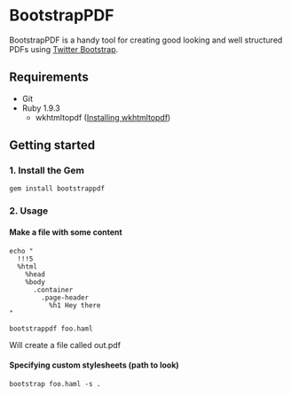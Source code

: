 # BootstrapPDF

BootstrapPDF is a handy tool for creating good looking and well structured PDFs
using [Twitter Bootstrap](http://twitter.github.com/bootstrap/).


## Requirements

- Git
- Ruby 1.9.3
  - wkhtmltopdf ([Installing wkhtmltopdf](https://github.com/pdfkit/pdfkit/wiki/Installing-WKHTMLTOPDF))


## Getting started

### 1. Install the Gem
    gem install bootstrappdf

### 2. Usage

#### Make a file with some content
    echo "
      !!!5
      %html
        %head
        %body
          .container
            .page-header
              %h1 Hey there
    "

    bootstrappdf foo.haml

Will create a file called out.pdf

#### Specifying custom stylesheets (path to look)
    bootstrap foo.haml -s .
